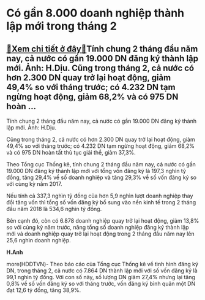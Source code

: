 Có gần 8.000 doanh nghiệp thành lập mới trong tháng 2
=====================================================

[:gift:Xem chi tiết ở đây:gift:](https://hddtvn.com/co-gan-8-000-doanh-nghiep-thanh-lap-moi-trong-thang-2/)Tính chung 2 tháng đầu năm nay, cả nước có gần 19.000 DN đăng ký thành lập mới. Ảnh: H.Dịu. Cũng trong tháng 2, cả nước có hơn 2.300 DN quay trở lại hoạt động, giảm 49,4% so với tháng trước; có 4.232 DN tạm ngừng hoạt động, giảm 68,2% và có 975 DN hoàn …
--------------------------------------------------------------------------------------------------------------------------------------------------------------------------------------------------------------------------------------------------------------







 






 Tính chung 2 tháng đầu năm nay, cả nước có gần 19.000 DN đăng ký thành lập mới. Ảnh: H.Dịu. 


Cũng trong tháng 2, cả nước có hơn 2.300 DN quay trở lại hoạt động, giảm 49,4% so với tháng trước; có 4.232 DN tạm ngừng hoạt động, giảm 68,2% và có 975 DN hoàn tất thủ tục giải thể, giảm 37,3%.


Theo Tổng cục Thống kê, tính chung 2 tháng đầu năm nay, cả nước có gần 19.000 DN đăng ký thành lập mới với tổng vốn đăng ký là 197,3 nghìn tỷ đồng, tăng 29,4% về số doanh nghiệp và tăng 29,3% về số vốn đăng ký so với cùng kỳ năm 2017.


Nếu tính cả 337,3 nghìn tỷ đồng của hơn 5,9 nghìn lượt doanh nghiệp thay đổi tăng vốn thì tổng số vốn đăng ký bổ sung vào nền kinh tế trong 2 tháng đầu năm 2018 là 534,6 nghìn tỷ đồng. 


Bên cạnh đó, còn có 6.878 doanh nghiệp quay trở lại hoạt động, giảm 13,8% so với cùng kỳ năm trước, nâng tổng số doanh nghiệp đăng ký thành lập mới và doanh nghiệp quay trở lại hoạt động trong 2 tháng đầu năm nay lên 25,6 nghìn doanh nghiệp.






**H.Anh**



more(HDDTVN)- Theo báo cáo của Tổng cục Thống kê về tình hình đăng ký DN, trong tháng 2, cả nước có 7.864 DN thành lập mới với số vốn đăng ký là 99,1 nghìn tỷ đồng. Với con số này, số lượng DN giảm 27,4% nhưng lại tăng 0,8% về số vốn đăng ký so với tháng trước, vốn đăng ký bình quân một DN đạt 12,6 tỷ đồng, tăng 38,9%.

